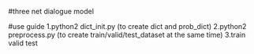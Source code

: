 #three net dialogue model

#use guide
1.python2 dict_init.py (to create dict and prob_dict)
2.python2 preprocess.py (to create train/valid/test_dataset at the same time)
3.train valid test